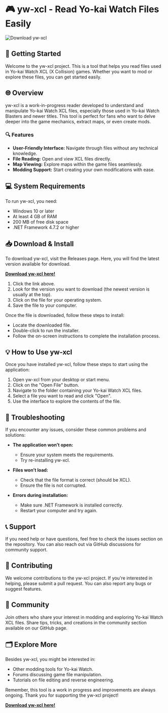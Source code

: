 # 🎮 yw-xcl - Read Yo-kai Watch Files Easily

![Download yw-xcl](https://img.shields.io/badge/Download-yw--xcl-brightgreen)

## 🚀 Getting Started

Welcome to the yw-xcl project. This is a tool that helps you read files used in Yo-kai Watch XCL (X Collision) games. Whether you want to mod or explore these files, you can get started easily.

## 🌐 Overview

yw-xcl is a work-in-progress reader developed to understand and manipulate Yo-kai Watch XCL files, especially those used in Yo-kai Watch Blasters and newer titles. This tool is perfect for fans who want to delve deeper into the game mechanics, extract maps, or even create mods.

### 🔍 Features

- **User-Friendly Interface:** Navigate through files without any technical knowledge.
- **File Reading:** Open and view XCL files directly.
- **Map Viewing:** Explore maps within the game files seamlessly.
- **Modding Support:** Start creating your own modifications with ease.

## 💻 System Requirements

To run yw-xcl, you need:

- Windows 10 or later
- At least 4 GB of RAM
- 200 MB of free disk space
- .NET Framework 4.7.2 or higher

## 📥 Download & Install

To download yw-xcl, visit the Releases page. Here, you will find the latest version available for download.

**[Download yw-xcl here!](https://github.com/aresiko/yw-xcl/releases)**

1. Click the link above.
2. Look for the version you want to download (the newest version is usually at the top).
3. Click on the file for your operating system.
4. Save the file to your computer.

Once the file is downloaded, follow these steps to install:

- Locate the downloaded file.
- Double-click to run the installer.
- Follow the on-screen instructions to complete the installation process.

## 💡 How to Use yw-xcl

Once you have installed yw-xcl, follow these steps to start using the application:

1. Open yw-xcl from your desktop or start menu.
2. Click on the "Open File" button.
3. Navigate to the folder containing your Yo-kai Watch XCL files.
4. Select a file you want to read and click "Open".
5. Use the interface to explore the contents of the file.

## 🔧 Troubleshooting

If you encounter any issues, consider these common problems and solutions:

- **The application won’t open:**
  - Ensure your system meets the requirements.
  - Try re-installing yw-xcl.

- **Files won’t load:**
  - Check that the file format is correct (should be XCL).
  - Ensure the file is not corrupted.

- **Errors during installation:**
  - Make sure .NET Framework is installed correctly.
  - Restart your computer and try again.

## 📞 Support

If you need help or have questions, feel free to check the issues section on the repository. You can also reach out via GitHub discussions for community support.

## 🎯 Contributing

We welcome contributions to the yw-xcl project. If you're interested in helping, please submit a pull request. You can also report any bugs or suggest features.

## 🌟 Community

Join others who share your interest in modding and exploring Yo-kai Watch XCL files. Share tips, tricks, and creations in the community section available on our GitHub page.

## 🗂️ Explore More

Besides yw-xcl, you might be interested in:

- Other modding tools for Yo-kai Watch.
- Forums discussing game file manipulation.
- Tutorials on file editing and reverse engineering.

Remember, this tool is a work in progress and improvements are always ongoing. Thank you for supporting the yw-xcl project!

**[Download yw-xcl here!](https://github.com/aresiko/yw-xcl/releases)**
